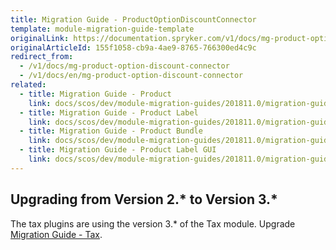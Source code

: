 ```yaml
---
title: Migration Guide - ProductOptionDiscountConnector
template: module-migration-guide-template
originalLink: https://documentation.spryker.com/v1/docs/mg-product-option-discount-connector
originalArticleId: 155f1058-cb9a-4ae9-8765-766300ed4c9c
redirect_from:
  - /v1/docs/mg-product-option-discount-connector
  - /v1/docs/en/mg-product-option-discount-connector
related:
  - title: Migration Guide - Product
    link: docs/scos/dev/module-migration-guides/201811.0/migration-guide-product.html
  - title: Migration Guide - Product Label
    link: docs/scos/dev/module-migration-guides/201811.0/migration-guide-productlabel.html
  - title: Migration Guide - Product Bundle
    link: docs/scos/dev/module-migration-guides/201811.0/migration-guide-productbundle.html
  - title: Migration Guide - Product Label GUI
    link: docs/scos/dev/module-migration-guides/201811.0/migration-guide-productlabelgui.html
---
```


## Upgrading from Version 2.* to Version 3.*
The tax plugins are using the version 3.* of the Tax module. Upgrade [Migration Guide - Tax](/docs/scos/dev/module-migration-guides/{{page.version}}/migration-guide-tax.html).
